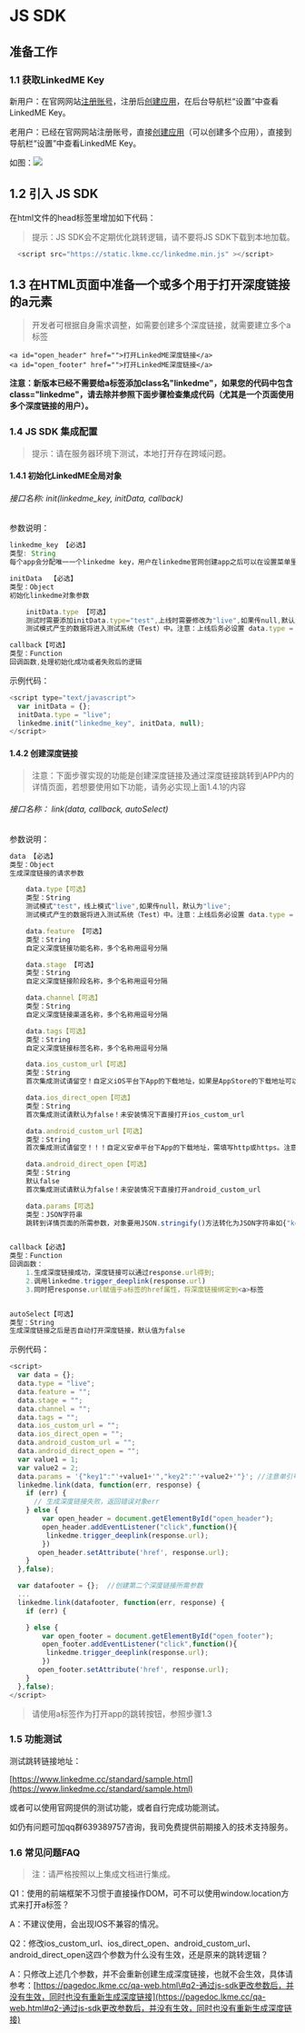 # JS SDK

## 准备工作

### 1.1 获取LinkedME Key

新用户：在官网网站[注册账号](https://www.linkedme.cc/dashboard/index.html#/access/signup)，注册后[创建应用](https://www.linkedme.cc/dashboard/index.html#/app/aplt/create)，在后台导航栏“设置”中查看LinkedME Key。

老用户：已经在官网网站注册账号，直接[创建应用](https://www.linkedme.cc/dashboard/index.html#/app/aplt/create)（可以创建多个应用），直接到导航栏“设置”中查看LinkedME Key。

如图：![](/assets/企业微信截图_e4bc32b9-9290-45a9-900c-6031264bbbc1.png)

## 1.2 引入 JS SDK

在html文件的head标签里增加如下代码：

> 提示：JS SDK会不定期优化跳转逻辑，请不要将JS SDK下载到本地加载。

```javascript
  <script src="https://static.lkme.cc/linkedme.min.js" ></script>
```

## 1.3 在HTML页面中准备一个或多个用于打开深度链接的a元素

> 开发者可根据自身需求调整，如需要创建多个深度链接，就需要建立多个a标签

```
<a id="open_header" href="">打开LinkedME深度链接</a>
<a id="open_footer" href="">打开LinkedME深度链接</a>
```

**注意：新版本已经不需要给a标签添加class名"linkedme"，如果您的代码中包含class="linkedme"，请去除并参照下面步骤检查集成代码（尤其是一个页面使用多个深度链接的用户）。**

### 1.4 JS SDK 集成配置

> 提示：请在服务器环境下测试，本地打开存在跨域问题。

#### 1.4.1 初始化LinkedME全局对象

###### 接口名称: init\(linkedme\_key, initData, callback\)

参数说明：

```javascript
linkedme_key 【必选】
类型: String
每个app会分配唯一一个linkedme key，用户在linkedme官网创建app之后可以在设置菜单里面找到linkedme_key，请参照步骤1，把值粘贴于此处

initData  【必选】
类型：Object
初始化linkedme对象参数

    initData.type 【可选】
    测试时需要添加initData.type="test",上线时需要修改为"live",如果传null,默认为"live";
    测试模式产生的数据将进入测试系统（Test）中。注意：上线后务必设置 data.type = "live" ; 否则将影响APP线上数据的查看。

callback【可选】
类型：Function
回调函数,处理初始化成功或者失败后的逻辑
```

示例代码：

```javascript
<script type="text/javascript">
  var initData = {};
  initData.type = "live";
  linkedme.init("linkedme_key", initData, null);
</script>
```

#### 1.4.2 创建深度链接

> 注意：下面步骤实现的功能是创建深度链接及通过深度链接跳转到APP内的详情页面，若想要使用如下功能，请务必实现上面1.4.1的内容

###### 接口名称： link\(data, callback, autoSelect\)

参数说明：

```javascript
data 【必选】
类型：Object
生成深度链接的请求参数

    data.type【可选】
    类型：String
    测试模式"test"，线上模式"live",如果传null，默认为"live";
    测试模式产生的数据将进入测试系统（Test）中。注意：上线后务必设置 data.type = "live" ; 否则将影响APP线上数据的查看。

    data.feature 【可选】
    类型：String
    自定义深度链接功能名称，多个名称用逗号分隔

    data.stage 【可选】
    类型：String
    自定义深度链接阶段名称，多个名称用逗号分隔

    data.channel【可选】
    类型：String
    自定义深度链接渠道名称，多个名称用逗号分隔

    data.tags【可选】
    类型：String
    自定义深度链接标签名称，多个名称用逗号分隔

    data.ios_custom_url【可选】
    类型：String
    首次集成测试请留空！自定义iOS平台下App的下载地址，如果是AppStore的下载地址可以不用填写，需填写http或https。注意不能使用.apk地址,建议填写H5地址。

    data.ios_direct_open【可选】
    类型：String
    首次集成测试请默认为false！未安装情况下直接打开ios_custom_url

    data.android_custom_url【可选】
    类型：String
    首次集成测试请留空！！！自定义安卓平台下App的下载地址，需填写http或https。注意不能使用apk地址，建议填写H5地址。

    data.android_direct_open【可选】
    类型：String
    默认false
    首次集成测试请默认为false！未安装情况下直接打开android_custom_url

    data.params【可选】
    类型：JSON字符串
    跳转到详情页面的所需参数，对象要用JSON.stringify()方法转化为JSON字符串如{"key1":"value1","key2":"value2"...}


callback【必选】
类型：Function
回调函数：
    1.生成深度链接成功，深度链接可以通过response.url得到;       
    2.调用linkedme.trigger_deeplink(response.url)
    3.同时把response.url赋值于a标签的href属性，将深度链接绑定到<a>标签


autoSelect【可选】
类型：String
生成深度链接之后是否自动打开深度链接，默认值为false
```

示例代码：

```javascript
<script>
  var data = {};
  data.type = "live";
  data.feature = "";
  data.stage = ""; 
  data.channel = ""; 
  data.tags = ""; 
  data.ios_custom_url = ""; 
  data.ios_direct_open = "";
  data.android_custom_url = "";
  data.android_direct_open = "";
  var value1 = 1;
  var value2 = 2;
  data.params = '{"key1":"'+value1+'","key2":"'+value2+'"}'; //注意单引号和双引号的位置
  linkedme.link(data, function(err, response) {
    if (err) {
      // 生成深度链接失败，返回错误对象err
    } else {
        var open_header = document.getElementById("open_header");
        open_header.addEventListener("click",function(){
         linkedme.trigger_deeplink(response.url);
        })
       open_header.setAttribute('href', response.url);
    }
  },false);

  var datafooter = {};  //创建第二个深度链接所需参数
  ...
  linkedme.link(datafooter, function(err, response) {
    if (err) {

    } else {
        var open_footer = document.getElementById("open_footer");
        open_footer.addEventListener("click",function(){
         linkedme.trigger_deeplink(response.url);
        })
       open_footer.setAttribute('href', response.url);
    }
  },false);
</script>
```

> 请使用a标签作为打开app的跳转按钮，参照步骤1.3

### 1.5 功能测试

测试跳转链接地址：

[https://www.linkedme.cc/standard/sample.html](https://www.linkedme.cc/standard/sample.html)

或者可以使用官网提供的测试功能，或者自行完成功能测试。

如仍有问题可加qq群639389757咨询，我司免费提供前期接入的技术支持服务。

### 1.6 常见问题FAQ

> 注：请严格按照以上集成文档进行集成。

Q1：使用的前端框架不习惯于直接操作DOM，可不可以使用window.location方式来打开a标签？

A：不建议使用，会出现IOS不兼容的情况。

Q2：修改ios\_custom\_url、ios\_direct\_open、android\_custom\_url、android\_direct\_open这四个参数为什么没有生效，还是原来的跳转逻辑？

A：只修改上述几个参数，并不会重新创建生成深度链接，也就不会生效，具体请参考：[https://pagedoc.lkme.cc/qa-web.html\#q2-通过js-sdk更改参数后，并没有生效，同时也没有重新生成深度链接](https://pagedoc.lkme.cc/qa-web.html#q2-通过js-sdk更改参数后，并没有生效，同时也没有重新生成深度链接)

